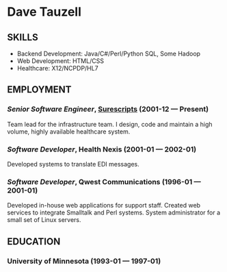 Dave Tauzell
============






## SKILLS

  - Backend Development: Java/C#/Perl/Python SQL, Some Hadoop  
  - Web Development: HTML/CSS 
  - Healthcare: X12/NCPDP/HL7 

## EMPLOYMENT

### *Senior Software Engineer*, [Surescripts](http://surescripts.com) (2001-12 — Present)

Team lead for the infrastructure team.  I design, code and maintain a high volume, highly available healthcare system. 

### *Software Developer*, Health Nexis (2001-01 — 2002-01)

Developed systems to translate EDI messages. 

### *Software Developer*, Qwest Communications (1996-01 — 2001-01)

Developed in-house web applications for support staff.   Created web services to integrate Smalltalk and Perl systems. System administrator for a small set of Linux servers.




## EDUCATION

### University of Minnesota (1993-01 — 1997-01)












